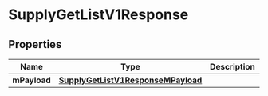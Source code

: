
# SupplyGetListV1Response

## Properties
| Name | Type | Description | Notes |
| ------------ | ------------- | ------------- | ------------- |
| **mPayload** | [**SupplyGetListV1ResponseMPayload**](SupplyGetListV1ResponseMPayload.md) |  |  |



